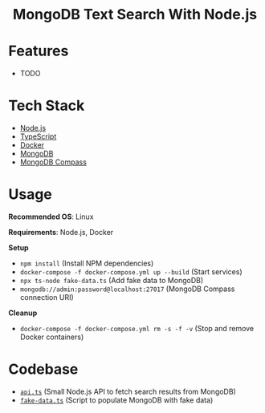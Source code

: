<div align="center">
  <!-- <a href="https://github.com/flolu/auth">
    <img width="100px" height="auto" src="./.github/thumbnail.png" />
  </a> -->
  <br>
  <h1>MongoDB Text Search With Node.js</h1>
  <!-- <p></p> -->
</div>

# Features

- TODO

# Tech Stack

- [Node.js](https://nodejs.org)
- [TypeScript](https://www.typescriptlang.org)
- [Docker](https://www.docker.com)
- [MongoDB](https://mongodb.com)
- [MongoDB Compass](https://www.mongodb.com/de-de/products/compass)

# Usage

**Recommended OS**: Linux

**Requirements**: Node.js, Docker

**Setup**

- `npm install` (Install NPM dependencies)
- `docker-compose -f docker-compose.yml up --build` (Start services)
- `npx ts-node fake-data.ts` (Add fake data to MongoDB)
- `mongodb://admin:password@localhost:27017` (MongoDB Compass connection URI)

**Cleanup**

- `docker-compose -f docker-compose.yml rm -s -f -v` (Stop and remove Docker containers)

# Codebase

- [`api.ts`](api.ts) (Small Node.js API to fetch search results from MongoDB)
- [`fake-data.ts`](fake-data.ts) (Script to populate MongoDB with fake data)
